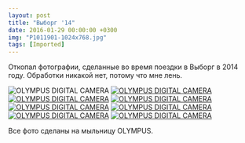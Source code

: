 ```yaml
---
layout: post
title: "Выборг '14"
date: 2016-01-29 00:00:00 +0300
img: "P1011901-1024x768.jpg"
tags: [Imported]
---
```


Откопал фотографии, сделанные во время поездки в Выборг в 2014 году. Обработки никакой нет, потому что мне лень.

![OLYMPUS DIGITAL CAMERA](/blog/assetsP1011901-1024x768.jpg) [![OLYMPUS DIGITAL CAMERA](/blog/assetsP1011893-1024x768.jpg)](https://vlaim.s3.amazonaws.com/uploads/2016/01/P1011893.jpg) [![OLYMPUS DIGITAL CAMERA](/blog/assetsP1011890-1024x768.jpg)](https://vlaim.s3.amazonaws.com/uploads/2016/01/P1011890.jpg) [![OLYMPUS DIGITAL CAMERA](/blog/assetsP1011888-1024x768.jpg)](https://vlaim.s3.amazonaws.com/uploads/2016/01/P1011888.jpg) [![OLYMPUS DIGITAL CAMERA](/blog/assetsP1011884-1024x768.jpg)](https://vlaim.s3.amazonaws.com/uploads/2016/01/P1011884.jpg) [![OLYMPUS DIGITAL CAMERA](/blog/assetsP1011883-1024x768.jpg)](https://vlaim.s3.amazonaws.com/uploads/2016/01/P1011883.jpg) [![OLYMPUS DIGITAL CAMERA](/blog/assetsP1011879-1024x768.jpg)](https://vlaim.s3.amazonaws.com/uploads/2016/01/P1011879.jpg) [![OLYMPUS DIGITAL CAMERA](/blog/assetsP1011869-1024x768.jpg)](https://vlaim.s3.amazonaws.com/uploads/2016/01/P1011869.jpg)

Все фото сделаны на мыльницу OLYMPUS.